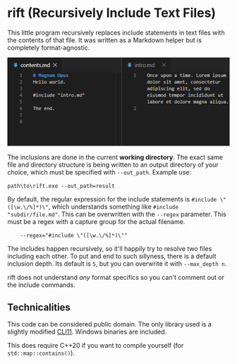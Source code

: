 # rift (Recursively Include Text Files)
This little program recursively replaces include statements in text files with the contents of that file. It was written as a Markdown helper but is completely format-agnostic.

![](animation.gif)

The inclusions are done in the current **working directory**. The exact same file and directory structure is being written to an output directory of your choice, which must be specified with `--out_path`. Example use:

```
path\to\rift.exe --out_path=result
```

By default, the regular expression for the include statements is `#include \"([\w.\/%]*)\"`, which understands something like `#include "subdir/file.md"`. This can be overwritten with the `--regex` parameter. This must be a regex with a capture group for the actual filename.

```
    --regex="#include \"([\w.\/%]*)\""
```

The includes happen recursively, so it'll happily try to resolve two files including each other. To put and end to such sillyness, there is a default inclusion depth. Its default is `5`, but you can overwrite it with `--max_depth n`.

rift does not understand *any* format specifics so you can't comment out or the include commands.


## Technicalities
This code can be considered public domain. The only library used is a slightly modified [CLI11](https://github.com/CLIUtils/CLI11). Windows binaries are included.

This does require C++20 if you want to compile yourself (for `std::map::contains()`).
